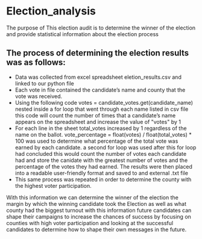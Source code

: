 # Election_analysis

 The purpose of This election audit is to determine the winner of the election and provide statistical information about the election process
 
 ## The process of determining the election results was as follows:

* Data was collected from excel spreadsheet eletion_results.csv and linked to our python file 
* Each vote in file contained the candidate’s name and county that the vote was received.
* Using the following code votes = candidate_votes.get(candidate_name) nested inside a for loop that went through each name listed in csv file this code will count the number of times that a candidate’s name appears on the spreadsheet and increase the value of "votes" by 1 
* For each line in the sheet total_votes increased by 1 regardless of the name on the ballot. vote_percentage = float(votes) / float(total_votes) * 100 was used to determine what percentage of the total vote was earned by each candidate. 
a second for loop was used after this for loop had concluded this would count the number of votes each candidate had and store the canidate with the greatest number of votes and the percentage of the votes they had earned. 
The results were then placed into a readable user-friendly format and saved to and external .txt file 
* This same process was repeated in order to determine the county with the highest voter participation.



With this information we can determine the winner of the election the margin by which the winning candidate took the Election as well as what county had the biggest turnout with this information future candidates can shape their campaigns to increase the chances of success by focusing on counties with high voter participation and looking at the successful candidates to determine how to shape their own messages in the future.
